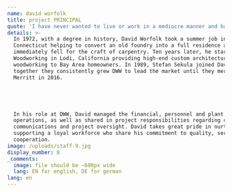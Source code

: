```yaml
---
name: david worfolk
title: project PRINCIPAL
quote: 'I have never wanted to live or work in a mediocre manner and have always sought to challenge myself to achieve the next level of quality, beauty and perfection.'
details: >-
  In 1972, with a degree in history, David Worfolk took a summer job in
  Connecticut helping to convert an old foundry into a full residence and
  immediately fell for the craft of carpentry. Ten years later, he started Design
  Woodworking in Lodi, California providing high-end custom architectural
  woodworking to Bay Area homeowners. In 1989, Stefan Sekula joined David and
  together they consistently grew DWW to lead the market until they merged with
  Merritt in 2016.





  In his role at DWW, David managed the financial, personnel and plant
  operations, as well as shared in project responsibilities regarding contracts,
  communications and project oversight. David takes great pride in nurturing and
  supporting a loyal workforce who share his commitment to quality, service and
  cooperation.
image: /uploads/staff-9.jpg
display_number: 8
_comments:
  image: file should be ~600px wide
  lang: EN for english, DE for german
lang: en
---
```



